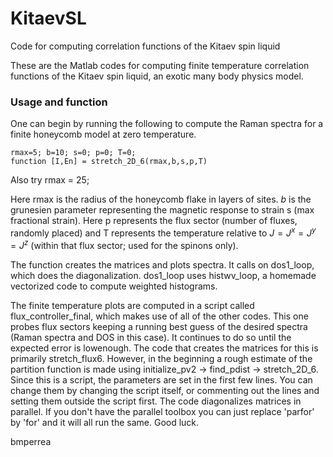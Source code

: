 # KitaevSL
Code for computing correlation functions of the Kitaev spin liquid

These are the Matlab codes for computing finite temperature correlation 
functions of the Kitaev spin liquid, an exotic many body physics model.

### Usage and function

One can begin by running the following to compute the Raman spectra
for a finite honeycomb model at zero temperature.
~~~~
rmax=5; b=10; s=0; p=0; T=0;
function [I,En] = stretch_2D_6(rmax,b,s,p,T)
~~~~
Also try rmax = 25;

Here rmax is the radius of the honeycomb flake in layers of sites. $b$ is the grunesien 
parameter representing the magnetic response to strain s (max fractional strain). 
Here p represents the flux sector (number of fluxes, randomly placed) and T represents 
the temperature relative to $J = J^x = J^y = J^z$ (within that flux sector; used for the
spinons only).

The function creates the matrices and plots spectra. It calls on dos1_loop, which does
the diagonalization. dos1_loop uses histwv_loop, a homemade vectorized code to
compute weighted histograms.

The finite temperature plots are computed in a script called flux_controller_final,
which makes use of all of the other codes. This one probes flux sectors keeping a running 
best guess of the desired spectra (Raman spectra and DOS in this case). It continues to do
so until the expected error is lowenough. The code that creates the matrices for this is 
primarily stretch_flux6. However, in the beginning a rough estimate of the partition
function is made using initialize_pv2 -> find_pdist -> stretch_2D_6. 
Since this is a script, the parameters are set in the first few lines. You can change
them by changing the script itself, or commenting out the lines and setting them
outside the script first.
The code diagonalizes
matrices in parallel. If you don't have the parallel toolbox you can just replace 'parfor'
by 'for' and it will all run the same. Good luck.

bmperrea
